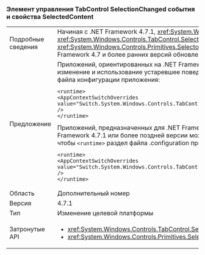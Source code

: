 ### <a name="tabcontrol-selectionchanged-event-and-selectedcontent-property"></a>Элемент управления TabControl SelectionChanged события и свойства SelectedContent

|   |   |
|---|---|
|Подробные сведения|Начиная с .NET Framework 4.7.1, <xref:System.Windows.Controls.TabControl> обновляет значение его <xref:System.Windows.Controls.TabControl.SelectedContent> свойство перед порождением <xref:System.Windows.Controls.Primitives.Selector.SelectionChanged> событие при изменении его выбора. В .NET Framework 4.7 и более ранних версий обновление SelectedContent произошло после события.|
|Предложение|Приложений, ориентированных на .NET Framework 4.7.1 или более поздней версии можно отключить это изменение и использование устаревшее поведение, добавив следующую команду, чтобы <code>&lt;runtime&gt;</code> раздел файла конфигурации приложения:<pre><code class="language-xml">&lt;runtime&gt;&#13;&#10;&lt;AppContextSwitchOverrides value=&quot;Switch.System.Windows.Controls.TabControl.SelectionPropertiesCanLagBehindSelectionChangedEvent=true&quot; /&gt;&#13;&#10;&lt;/runtime&gt;&#13;&#10;</code></pre>Приложений, предназначенных для .NET Framework 4.7 или более ранних но выполняются на платформе .NET Framework 4.7.1 или более поздней версии можно включить новое поведение, добавив следующую строку, чтобы <code>&lt;runtime&gt;</code> раздел файла .configuration приложения:<pre><code class="language-xml">&lt;runtime&gt;&#13;&#10;&lt;AppContextSwitchOverrides value=&quot;Switch.System.Windows.Controls.TabControl.SelectionPropertiesCanLagBehindSelectionChangedEvent=false&quot; /&gt;&#13;&#10;&lt;/runtime&gt;&#13;&#10;</code></pre>|
|Область|Дополнительный номер|
|Версия|4.7.1|
|Тип|Изменение целевой платформы|
|Затронутые API|<ul><li><xref:System.Windows.Controls.TabControl.SelectedContent?displayProperty=nameWithType></li><li><xref:System.Windows.Controls.Primitives.Selector.SelectionChanged?displayProperty=nameWithType></li></ul>|

